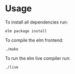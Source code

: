 # Usage

To install all dependencies run:
```
elm package install
```

To compile the elm frontend:
```
./make
```

To run the elm live compiler run:
```
./live
```

